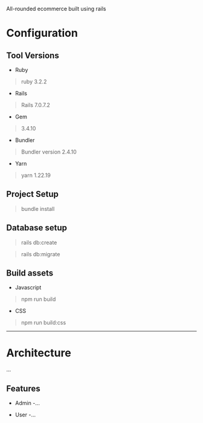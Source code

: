 All-rounded ecommerce built using rails

# Configuration


## Tool Versions

* Ruby
> ruby 3.2.2

* Rails
> Rails 7.0.7.2

* Gem
> 3.4.10

* Bundler
> Bundler version 2.4.10

* Yarn
> yarn 1.22.19

## Project Setup

> bundle install

## Database setup

> rails db:create

> rails db:migrate

## Build assets

* Javascript
> npm run build

* CSS
> npm run build:css
 
---

# Architecture
...

## Features

* Admin
  -...

* User
  -...
